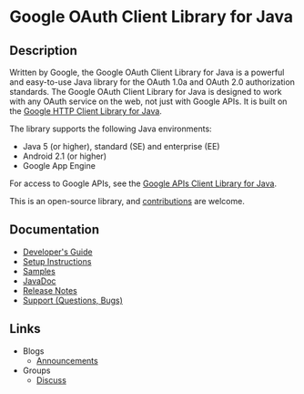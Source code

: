 # Google OAuth Client Library for Java

## Description

Written by Google, the Google OAuth Client Library for Java is a powerful and easy-to-use Java library for the OAuth 1.0a and OAuth 2.0 authorization standards. The Google OAuth Client Library for Java is designed to work with any OAuth service on the web, not just with Google APIs. It is built on the [Google HTTP Client Library for Java](http://code.google.com/p/google-http-java-client/).

The library supports the following Java environments:
 - Java 5 (or higher), standard (SE) and enterprise (EE)
 - Android 2.1 (or higher)
 - Google App Engine

For access to Google APIs, see the [Google APIs Client Library for Java](http://code.google.com/p/google-api-java-client/).

This is an open-source library, and [contributions](https://code.google.com/p/google-oauth-java-client/wiki/BecomingAContributor) are welcome.

## Documentation
- [Developer's Guide](https://code.google.com/p/google-oauth-java-client/wiki/DeveloperGuide)
- [Setup Instructions](https://code.google.com/p/google-oauth-java-client/wiki/Setup)
- [Samples](https://code.google.com/p/google-oauth-java-client/wiki/Samples)
- [JavaDoc](http://javadoc.google-oauth-java-client.googlecode.com/hg/index.html)
- [Release Notes](https://code.google.com/p/google-oauth-java-client/wiki/ReleaseNotes)
- [Support (Questions, Bugs)](https://code.google.com/p/google-oauth-java-client/wiki/Support)

## Links
- Blogs
  - [Announcements](http://google-oauth-java-client.blogspot.com/)
- Groups
  - [Discuss](http://groups.google.com/group/google-oauth-java-client)
